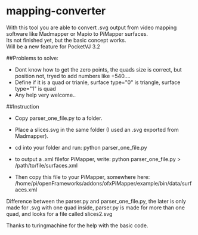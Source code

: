 # mapping-converter

With this tool you are able to convert .svg output from video mapping software like Madmapper or Mapio to PiMapper surfaces.<br />
Its not finished yet, but the basic concept works.<br />
Will be a new feature for PocketVJ 3.2<br />

##Problems to solve: <br />
- Dont know how to get the zero points, the quads size is correct, but position not, tryed to add numbers like +540.... <br />
- Define if it is a quad or trianle, surface type="0" is triangle, surface type="1" is quad
- Any help very welcome..<br />


##Instruction

- Copy parser_one_file.py to a folder.<br />
- Place a slices.svg in the same folder (I used an .svg exported from Madmapper).<br />
- cd into your folder and run: python parser_one_file.py
- to output a .xml filefor PiMapper, write: 
python parser_one_file.py > /path/to/file/surfaces.xml

- Then copy this file to your PiMapper, somewhere here:
/home/pi/openFrameworks/addons/ofxPiMapper/example/bin/data/surfaces.xml

Difference between the parser.py and parser_one_file.py, the later is only made for .svg with one quad inside, parser.py is made for more than one quad, and looks for a file called slices2.svg


Thanks to turingmachine for the help with the basic code.
